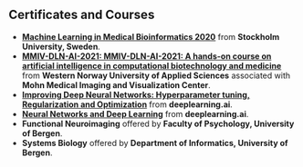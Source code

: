 ## Certificates and Courses
- [**Machine Learning in Medical Bioinformatics 2020**](https://www.credential.net/701d7eb7-03aa-4052-8777-2f7746b59113#gs.cwpr5r) from **Stockholm University, Sweden**.
- [**MMIV-DLN-AI-2021: MMIV-DLN-AI-2021: A hands-on course on artificial intelligence in computational biotechnology and medicine**](https://github.com/AmmarMalik93/AmmarMalik93.github.io/blob/main/certificates/MMIV-DLN-AI-2021%20Certificate%20of%20Completion%20-%20Malik.pdf) from **Western Norway University of Applied Sciences** associated with **Mohn Medical Imaging and Visualization Center**.
- [**Improving Deep Neural Networks: Hyperparameter tuning, Regularization and Optimization**](https://www.coursera.org/account/accomplishments/certificate/CEU43RREECUS) from **deeplearning.ai**.
- [**Neural Networks and Deep Learning**](https://www.coursera.org/account/accomplishments/certificate/N9YA9L77922F) from **deeplearning.ai**.
- **Functional Neuroimaging** offered by **Faculty of Psychology, University of Bergen**.
- **Systems Biology** offered by **Department of Informatics, University of Bergen**.
